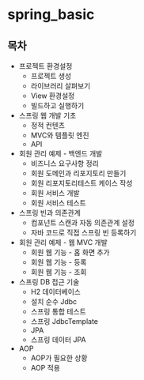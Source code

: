 # spring_basic

## 목차

- 프로젝트 환경설정
  - 프로젝트 생성
  - 라이브러리 살펴보기
  - View 환경설정
  - 빌드하고 실행하기
- 스프링 웹 개발 기초
  - 정적 컨텐츠
  - MVC와 템플릿 엔진
  - API
- 회원 관리 예제 - 백엔드 개발
  - 비즈니스 요구사항 정리
  - 회원 도메인과 리포지토리 만들기
  - 회원 리포지토리테스트 케이스 작성 
  - 회원 서비스 개발
  - 회원 서비스 테스트
- 스프링 빈과 의존관계
  - 컴포넌트 스캔과 자동 의존관계 설정
  - 자바 코드로 직접 스프링 빈 등록하기
- 회원 관리 예제 - 웹 MVC 개발
  - 회원 웹 기능 - 홈 화면 추가 
  - 회원 웹 기능 - 등록
  - 회원 웹 기능 - 조회
- 스프링 DB 접근 기술
  - H2 데이터베이스 
  - 설치 순수 Jdbc
  - 스프링 통합 테스트 
  - 스프링 JdbcTemplate
  - JPA
  - 스프링 데이터 JPA
- AOP
  - AOP가 필요한 상황
  - AOP 적용
